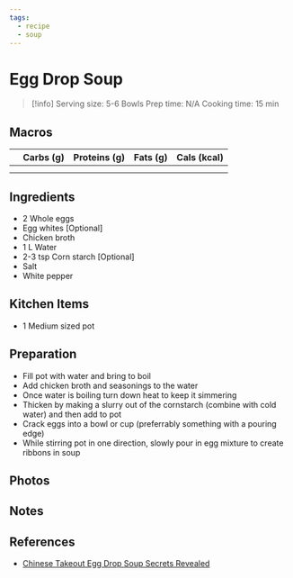 ```yaml
---
tags:
  - recipe
  - soup
---
```

# Egg Drop Soup

> [!info]
> Serving size: 5-6 Bowls
> Prep time: N/A
> Cooking time: 15 min

## Macros

|     | Carbs (g) | Proteins (g) | Fats (g) | Cals (kcal) |
| --- | --------- | ------------ | -------- | ----------- |
|     |           |              |          |             |
|     |           |              |          |             |

## Ingredients

- 2 Whole eggs
- Egg whites [Optional]
- Chicken broth
- 1 L Water
- 2-3 tsp Corn starch [Optional]
- Salt
- White pepper

## Kitchen Items

- 1 Medium sized pot

## Preparation

- Fill pot with water and bring to boil
- Add chicken broth and seasonings to the water
- Once water is boiling turn down heat to keep it simmering
- Thicken by making a slurry out of the cornstarch (combine with cold water) and then add to pot
- Crack eggs into a bowl or cup (preferrably something with a pouring edge)
- While stirring pot in one direction, slowly pour in egg mixture to create ribbons in soup

## Photos

## Notes

## References

- [Chinese Takeout Egg Drop Soup Secrets Revealed](https://www.youtube.com/watch?v=Odez3uKwWOA&t=532s&pp=ygUNZWdnIGRyb3Agc291cA%3D%3D)
